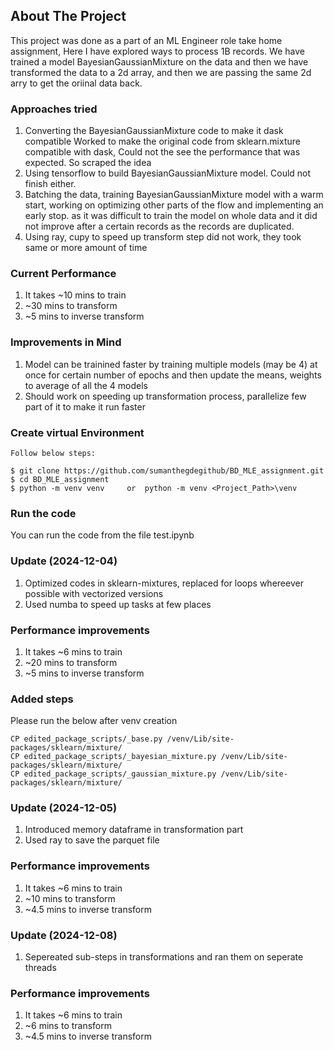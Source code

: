 <!-- ABOUT THE PROJECT -->
## About The Project
This project was done as a part of an ML Engineer role take home assignment, Here I have explored ways to process 1B records.
We have trained a model BayesianGaussianMixture on the data and then we have transformed the data to a 2d array, and then we are passing the same 2d arry to get the oriinal data back.

### Approaches tried
1. Converting the BayesianGaussianMixture code to make it dask compatible
    Worked to make the original code from sklearn.mixture compatible with dask, Could not the see the performance that was expected. So scraped the idea
2. Using tensorflow to build BayesianGaussianMixture model. Could not finish either.
3. Batching the data, training BayesianGaussianMixture model with a warm start, working on optimizing other parts of the flow and implementing an early stop. as it was difficult to train the model on whole data and it did not improve after a certain records as the records are duplicated. 
4. Using ray, cupy to speed up transform step did not work, they took same or more amount of time

### Current Performance
1. It takes ~10 mins to train
2. ~30 mins to transform
3. ~5 mins to inverse transform

### Improvements in Mind
1. Model can be trainined faster by training multiple models (may be 4) at once for certain number of epochs and then update the means, weights to average of all the 4 models
2. Should work on speeding up transformation process, parallelize few part of it to make it run faster

### Create virtual Environment
```
Follow below steps:

$ git clone https://github.com/sumanthegdegithub/BD_MLE_assignment.git
$ cd BD_MLE_assignment
$ python -m venv venv     or  python -m venv <Project_Path>\venv
```

### Run the code
You can run the code from the file test.ipynb

### Update (2024-12-04)
1. Optimized codes in sklearn-mixtures, replaced for loops whereever possible with vectorized versions
2. Used numba to speed up tasks at few places

### Performance improvements
1. It takes ~6 mins to train
2. ~20 mins to transform
3. ~5 mins to inverse transform

### Added steps
Please run the below after venv creation
```
CP edited_package_scripts/_base.py /venv/Lib/site-packages/sklearn/mixture/
CP edited_package_scripts/_bayesian_mixture.py /venv/Lib/site-packages/sklearn/mixture/
CP edited_package_scripts/_gaussian_mixture.py /venv/Lib/site-packages/sklearn/mixture/
```

### Update (2024-12-05)
1. Introduced memory dataframe in transformation part
2. Used ray to save the parquet file

### Performance improvements
1. It takes ~6 mins to train
2. ~10 mins to transform
3. ~4.5 mins to inverse transform

### Update (2024-12-08)
1. Sepereated sub-steps in transformations and ran them on seperate threads

### Performance improvements
1. It takes ~6 mins to train
2. ~6 mins to transform
3. ~4.5 mins to inverse transform